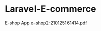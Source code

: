 # Laravel-E-commerce
E-shop App
[e-shop2-210125161414.pdf](https://github.com/Jubair-Ahmed-Junjun/Laravel-E-commerce/files/6613590/e-shop2-210125161414.pdf)
